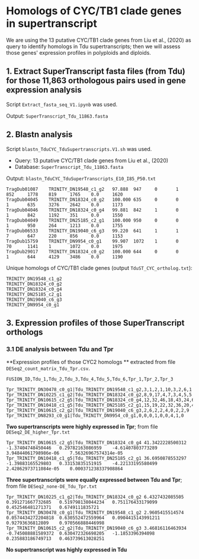 # Homologs of CYC/TB1 clade genes in supertranscript
We are using the 13 putative CYC/TB1 clade genes from Liu et al., (2020) as query to identify homologs in Tdu supertranscripts; then we will assess those genes' expression profiles in polyploids and diploids.

## 1. Extract SuperTranscript fasta files (from Tdu) for those 11,863 orthologous pairs used in gene expression analysis
Script `Extract_fasta_seq_V1.ipynb` was used.

Output: `SuperTranscript_Tdu_11863.fasta`

## 2. Blastn analysis
Script `blastn_TduCYC_TduSupertranscripts.V1.sh` was used.
  - Query: 13 putative CYC/TB1 clade genes from Liu et al., (2020)
  - Database: `SuperTranscript_Tdu_11863.fasta`

Output: `blastn_TduCYC_TduSuperTranscripts_E10_I85_P50.txt`
```
TragDub01087    TRINITY_DN19548_c1_g2   97.888  947     0       1       852     1778    819     1765    0.0     1620
TragDub04045    TRINITY_DN18324_c0_g2   100.000 635     0       0       1       635     3276    2642    0.0     1173
TragDub04046    TRINITY_DN18324_c0_g4   99.881  842     1       0       1       842     1192    351     0.0     1550
TragDub04049    TRINITY_DN25185_c2_g1   100.000 950     0       0       1       950     264     1213    0.0     1755
TragDub06533    TRINITY_DN19040_c6_g3   99.220  641     1       1       7       647     220     856     0.0     1153
TragDub15759    TRINITY_DN9954_c0_g1    99.907  1072    1       0       70      1141    1       1072    0.0     1975
TragDub29017    TRINITY_DN18324_c0_g2   100.000 644     0       0       1       644     4129    3486    0.0     1190
```

Unique homologs of CYC/TB1 clade genes (output `TduST_CYC_ortholog.txt`):
```
TRINITY_DN19548_c1_g2
TRINITY_DN18324_c0_g2
TRINITY_DN18324_c0_g4
TRINITY_DN25185_c2_g1
TRINITY_DN19040_c6_g3
TRINITY_DN9954_c0_g1
```

## 3. Expression profiles of those SuperTranscript orthologs
### 3.1 DE analysis between Tdu and Tpr

**Expression profiles of those CYC2 homologs ** extracted from file `DESeq2_count_matrix_Tdu_Tpr.csv`.
```
FUSION_ID,Tdu_1,Tdu_2,Tdu_3,Tdu_4,Tdu_5,Tdu_6,Tpr_1,Tpr_2,Tpr_3

Tpr_TRINITY_DN30478_c0_g1|Tdu_TRINITY_DN19548_c1_g2,3,1,2,1,10,3,2,6,1
Tpr_TRINITY_DN10225_c1_g2|Tdu_TRINITY_DN18324_c0_g2,8,9,17,4,7,3,4,5,5
Tpr_TRINITY_DN10615_c2_g5|Tdu_TRINITY_DN18324_c0_g4,12,32,46,18,43,24,62,100,45
Tpr_TRINITY_DN10418_c1_g5|Tdu_TRINITY_DN25185_c2_g1,15,19,22,32,36,20,43,73,60
Tpr_TRINITY_DN10615_c2_g2|Tdu_TRINITY_DN19040_c6_g3,2,6,2,2,4,0,2,2,9
Tpr_TRINITY_DN8293_c0_g1|Tdu_TRINITY_DN9954_c0_g1,0,0,0,1,0,0,4,1,0
```


**Two supertranscripts were highly expressed in Tpr**; from file `DESeq2_DE_higher_Tpr.txt`
```
Tpr_TRINITY_DN10615_c2_g5|Tdu_TRINITY_DN18324_c0_g4	41.3422228500312	-1.37404748450446	0.29782163086959	-4.61407803773289	3.94844061798986e-06	7.56326967574314e-05
Tpr_TRINITY_DN10418_c1_g5|Tdu_TRINITY_DN25185_c2_g1	36.6950878553297	-1.39883165529803	0.33153835151915	-4.22133195580499	2.42862973711084e-05	0.000371238337908864
```

**Three supertranscripts were equally expressed between Tdu and Tpr**; from file `DESeq2_none-DE_Tdu_Tpr.txt`
```
Tpr_TRINITY_DN10225_c1_g2|Tdu_TRINITY_DN18324_c0_g2	6.4327432085505	0.391271667732685	0.519798138044234	0.751176433179099	0.452546481271371	0.6749111835721
Tpr_TRINITY_DN30478_c0_g1|Tdu_TRINITY_DN19548_c1_g2	2.9605415514574	0.0574434272204818	0.630552472559964	0.0904415143991211	0.92793636812809	0.970566888446998
Tpr_TRINITY_DN10615_c2_g2|Tdu_TRINITY_DN19040_c6_g3	3.46816116463934	-0.745088881589372	0.630472326698205	-1.1853396394098	0.235883186749713	0.463739613028251
```

**No supertranscript was highly expressed in Tdu**
